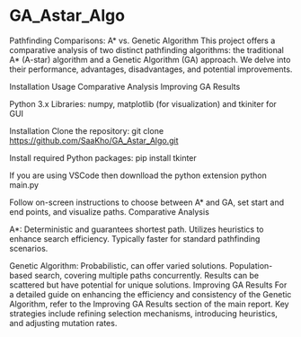 # GA_Astar_Algo

Pathfinding Comparisons: A* vs. Genetic Algorithm
This project offers a comparative analysis of two distinct pathfinding algorithms: the traditional A* (A-star) algorithm and a Genetic Algorithm (GA) approach. We delve into their performance, advantages, disadvantages, and potential improvements.

Installation
Usage
Comparative Analysis
Improving GA Results

Python 3.x
Libraries: numpy, matplotlib (for visualization) and tkiniter for GUI

Installation
Clone the repository: git clone https://github.com/SaaKho/GA_Astar_Algo.git

Install required Python packages:
pip install tkinter 

If you are using VSCode then downlload the python extension 
python main.py

Follow on-screen instructions to choose between A* and GA, set start and end points, and visualize paths.
Comparative Analysis

A*:
Deterministic and guarantees shortest path.
Utilizes heuristics to enhance search efficiency.
Typically faster for standard pathfinding scenarios.

Genetic Algorithm:
Probabilistic, can offer varied solutions.
Population-based search, covering multiple paths concurrently.
Results can be scattered but have potential for unique solutions.
Improving GA Results
For a detailed guide on enhancing the efficiency and consistency of the Genetic Algorithm, refer to the Improving GA Results section of the main report. Key strategies include refining selection mechanisms, introducing heuristics, and adjusting mutation rates.

